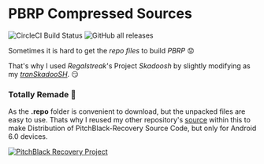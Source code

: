 # PBRP Compressed Sources

![CircleCI Build Status](https://img.shields.io/circleci/build/github/PhantomZone54/pbrp_compressed_sources/master?label=CircleCI%20Builds&logo=circleci "Build Status")
![GitHub all releases](https://img.shields.io/github/downloads/PhantomZone54/pbrp_compressed_sources/total?label=Total%20Downloads)

Sometimes it is hard to get the _repo files_ to build _PBRP_
:worried:

That's why I used _Regalstreak_'s Project *Skadoosh* by slightly modifying as my [_tranSkadooSH_](https://github.com/rokibhasansagar/tranSkadooSH). :smirk:

### Totally Remade :hammer:
As the __.repo__ folder is convenient to download, but the unpacked files are easy to use.
Thats why I reused my other repository's [source](https://github.com/PhantomZone54/twrp_sources_norepo/) within this to make Distribution of PitchBlack-Recovery Source Code, but only for Android 6.0 devices.

[![PitchBlack Recovery Project](https://img.shields.io/badge/Download-From%20Here-green.svg?logo=github&longCache=true&style=popout-square&logoColor=lime&colorB=purple)](https://git.io/fxQJK)
